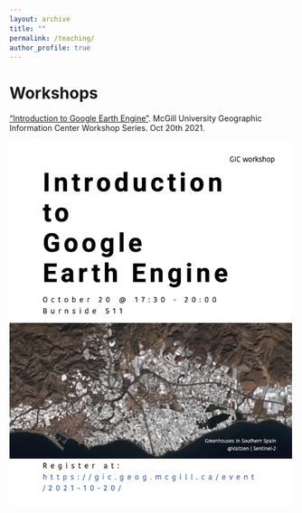 ```yaml
---
layout: archive
title: ""
permalink: /teaching/
author_profile: true
---
```


Workshops 
======
[“Introduction to Google Earth Engine”](https://gic.geog.mcgill.ca/event/2021-10-20/). McGill University Geographic Information Center Workshop Series. Oct 20th 2021. 

<img src="https://raw.githubusercontent.com/lucixlu/lucixlu.github.io/master/images/GEE_poster.png" alt="Your image title" width="500"/>
